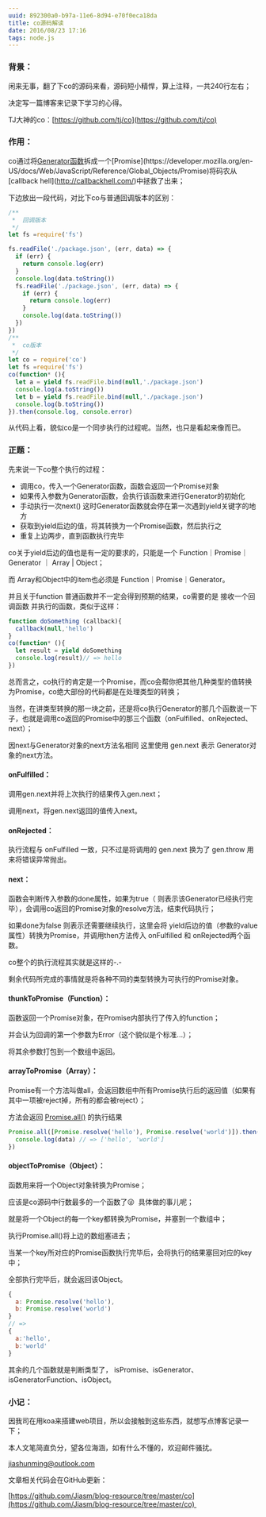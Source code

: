 ```yaml
---
uuid: 892300a0-b97a-11e6-8d94-e70f0eca18da
title: co源码解读
date: 2016/08/23 17:16
tags: node.js
---
```

 
### 背景：

闲来无事，翻了下co的源码来看，源码短小精悍，算上注释，一共240行左右；

决定写一篇博客来记录下学习的心得。

TJ大神的co：[https://github.com/tj/co](https://github.com/tj/co)
<!-- more -->

### 作用：

co通过将[Generator函数](https://developer.mozilla.org/en-US/docs/Web/JavaScript/Reference/Statements/function*)拆成一个[Promise](https://developer.mozilla.org/en-US/docs/Web/JavaScript/Reference/Global_Objects/Promise)将码农从[callback hell](http://callbackhell.com/)中拯救了出来；

下边放出一段代码，对比下co与普通回调版本的区别：

```javascript
/**
 *  回调版本
 */
let fs =require('fs')

fs.readFile('./package.json', (err, data) => {
  if (err) {
    return console.log(err)
  }
  console.log(data.toString())
  fs.readFile('./package.json', (err, data) => {
    if (err) {
      return console.log(err)
    }
    console.log(data.toString())
  })
})
/**
 *  co版本
 */
let co = require('co')
let fs =require('fs')
co(function* (){
  let a = yield fs.readFile.bind(null,'./package.json')
  console.log(a.toString())
  let b = yield fs.readFile.bind(null,'./package.json')
  console.log(b.toString())
}).then(console.log, console.error)
```

从代码上看，貌似co是一个同步执行的过程呢。当然，也只是看起来像而已。

### 正题：

先来说一下co整个执行的过程：

- 调用co，传入一个Generator函数，函数会返回一个Promise对象
- 如果传入参数为Generator函数，会执行该函数来进行Generator的初始化
- 手动执行一次next() 这时Generator函数就会停在第一次遇到yield关键字的地方
- 获取到yield后边的值，将其转换为一个Promise函数，然后执行之
- 重复上边两步，直到函数执行完毕

co关于yield后边的值也是有一定的要求的，只能是一个 Function｜Promise｜Generator ｜ Array | Object；

而 Array和Object中的item也必须是 Function｜Promise｜Generator。

并且关于function 普通函数并不一定会得到预期的结果，co需要的是 接收一个回调函数 并执行的函数，类似于这样：

```javascript
function doSomething (callback){
  callback(null,'hello')
}
co(function* (){
  let result = yield doSomething
  console.log(result)// => hello
})
```

总而言之，co执行的肯定是一个Promise，而co会帮你把其他几种类型的值转换为Promise，co绝大部份的代码都是在处理类型的转换；

当然，在讲类型转换的那一块之前，还是将co执行Generator的那几个函数说一下子，也就是调用co返回的Promise中的那三个函数（onFulfilled、onRejected、next）；

因next与Generator对象的next方法名相同 这里使用 gen.next 表示 Generator对象的next方法。

#### onFulfilled：

调用gen.next并将上次执行的结果传入gen.next；

调用next，将gen.next返回的值传入next。

#### onRejected：

执行流程与 onFulfilled 一致，只不过是将调用的 gen.next 换为了 gen.throw 用来将错误异常抛出。

#### next：

函数会判断传入参数的done属性，如果为true（ 则表示该Generator已经执行完毕），会调用co返回的Promise对象的resolve方法，结束代码执行；

如果done为false 则表示还需要继续执行，这里会将 yield后边的值（参数的value属性）转换为Promise，并调用then方法传入 onFulfilled 和 onRejected两个函数。

co整个的执行流程其实就是这样的-.- 

剩余代码所完成的事情就是将各种不同的类型转换为可执行的Promise对象。

#### thunkToPromise（Function）：

函数返回一个Promise对象，在Promise内部执行了传入的function；

并会认为回调的第一个参数为Error（这个貌似是个标准...）；

将其余参数打包到一个数组中返回。

#### arrayToPromise（Array）：

Promise有一个方法叫做all，会返回数组中所有Promise执行后的返回值（如果有其中一项被reject掉，所有的都会被reject）；

方法会返回 [Promise.all()](https://developer.mozilla.org/en-US/docs/Web/JavaScript/Reference/Global_Objects/Promise/all) 的执行结果

```javascript
Promise.all([Promise.resolve('hello'), Promise.resolve('world')]).then(data =>{
  console.log(data) // => ['hello', 'world']
})
```

#### objectToPromise（Object）：

函数用来将一个Object对象转换为Promise；

应该是co源码中行数最多的一个函数了😜  具体做的事儿呢；

就是将一个Object的每一个key都转换为Promise，并塞到一个数组中；

执行Promise.all()将上边的数组塞进去；

当某一个key所对应的Promise函数执行完毕后，会将执行的结果塞回对应的key中；

全部执行完毕后，就会返回该Object。

```javascript
{
  a: Promise.resolve('hello'),
  b: Promise.resolve('world')
}
// =>
{
  a:'hello',
  b:'world'
}
```

其余的几个函数就是判断类型了， isPromise、isGenerator、isGeneratorFunction、isObject。

### 小记：

因我司在用koa来搭建web项目，所以会接触到这些东西，就想写点博客记录一下；

本人文笔简直负分，望各位海涵，如有什么不懂的，欢迎邮件骚扰。

[jiashunming@outlook.com](mailto:jiashunming@outlook.com) 

文章相关代码会在GitHub更新：

[https://github.com/Jiasm/blog-resource/tree/master/co](https://github.com/Jiasm/blog-resource/tree/master/co) 

